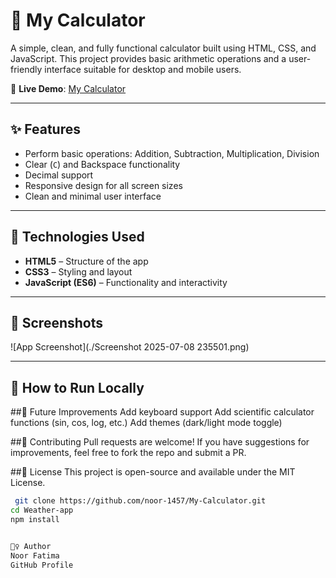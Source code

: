 # 🧮 My Calculator

A simple, clean, and fully functional calculator built using HTML, CSS, and JavaScript. This project provides basic arithmetic operations and a user-friendly interface suitable for desktop and mobile users.

🔗 **Live Demo**: [My Calculator](https://noor-1457.github.io/My-Calculator./)

---

## ✨ Features

- Perform basic operations: Addition, Subtraction, Multiplication, Division
- Clear (`C`) and Backspace functionality
- Decimal support
- Responsive design for all screen sizes
- Clean and minimal user interface

---

## 🚀 Technologies Used

- **HTML5** – Structure of the app
- **CSS3** – Styling and layout
- **JavaScript (ES6)** – Functionality and interactivity

---

## 📸 Screenshots

![App Screenshot](./Screenshot 2025-07-08 235501.png)



---

## 📂 How to Run Locally


##📌 Future Improvements
Add keyboard support
Add scientific calculator functions (sin, cos, log, etc.)
Add themes (dark/light mode toggle)


##🙌 Contributing
Pull requests are welcome! If you have suggestions for improvements, feel free to fork the repo and submit a PR.

##📃 License
This project is open-source and available under the MIT License.

```bash
 git clone https://github.com/noor-1457/My-Calculator.git
cd Weather-app
npm install


🙋‍♀️ Author
Noor Fatima
GitHub Profile

